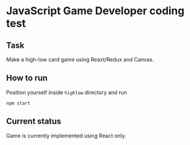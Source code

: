 # JavaScript Game Developer coding test

## Task
Make a high-low card game using Reaxt/Redux and Canvas.  

## How to run
Position yourself inside `highlow` directory and run   
```
npm start
```

## Current status
Game is currently implemented using React only.
